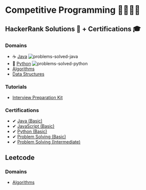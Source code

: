 # Competitive Programming 🐱‍👤🐱‍💻

## HackerRank Solutions 📄 + Certifications 🎓

### Domains
- ☕ [Java](https://github.com/anishLearnsToCode/hackerrank-java) ![problems-solved-java](https://img.shields.io/badge/Solved-68/68-1abc9c.svg)
- 🐍 [Python](https://github.com/anishLearnsToCode/hackerrank-python) ![problems-solved-python](https://img.shields.io/badge/Solved-115/115-1abc9c.svg)
- [Algorithms](https://github.com/anishLearnsToCode/hackerrank-algorithms)
- [Data Structures](https://github.com/anishLearnsToCode/hackerrank-data-structures)

### Tutorials
- [Interview Preparation Kit](https://github.com/anishLearnsToCode/hackerrank-interview-preparation-kit)

### Certifications
- ✔ [Java (Basic)](https://github.com/anishLearnsToCode/hackerrank-java-basic-skill-test) 
- ✔ [JavaScript (Basic)](https://github.com/anishLearnsToCode//hackerrank-js-basic-skill-test)
- ✔ [Python (Basic)](https://github.com/anishLearnsToCode/hackerrank-python-basic-skill-test)
- ✔ [Problem Solving (Basic)](https://github.com/anishLearnsToCode//hackerrank-problem-solving-skill-test)
- ✔ [Problem Solving (Intermediate)](https://github.com/anishLearnsToCode//hackerrank-problem-solving-intermediate-skill-test)
  
## Leetcode
### Domains
- [Algorithms](https://github.com/anishLearnsToCode/leetcode-algorithms)
